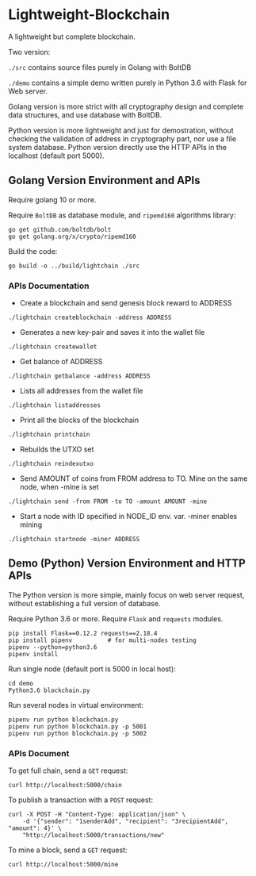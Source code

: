 # Lightweight-Blockchain
A lightweight but complete blockchain.

Two version:

`./src` contains source files purely in Golang with BoltDB

`./demo` contains a simple demo written purely in Python 3.6 with Flask for Web server.

Golang version is more strict with all cryptography design and complete data structures, and use database with BoltDB. 

Python version is more lightweight and just for demostration, without checking the validation of address in cryptography part, nor use a file system database. Python version directly use the HTTP APIs in the localhost (default port 5000).


## Golang Version Environment and APIs
Require golang 10 or more.

Require `BoltDB` as database module, and `ripemd160` algorithms library:
```
go get github.com/boltdb/bolt
go get golang.org/x/crypto/ripemd160
```

Build the code:
```
go build -o ../build/lightchain ./src
```

### APIs Documentation

- Create a blockchain and send genesis block reward to ADDRESS
```
./lightchain createblockchain -address ADDRESS 
```
- Generates a new key-pair and saves it into the wallet file
```
./lightchain createwallet 
```
- Get balance of ADDRESS
```
./lightchain getbalance -address ADDRESS 
```
- Lists all addresses from the wallet file
```
./lightchain listaddresses 
```
- Print all the blocks of the blockchain
```
./lightchain printchain 
```
- Rebuilds the UTXO set
```
./lightchain reindexutxo
```
- Send AMOUNT of coins from FROM address to TO. Mine on the same node, when -mine is set
```
./lightchain send -from FROM -to TO -amount AMOUNT -mine
```
- Start a node with ID specified in NODE_ID env. var. -miner enables mining
```
./lightchain startnode -miner ADDRESS 
```


## Demo (Python) Version Environment and HTTP APIs

The Python version is more simple, mainly focus on web server request, without establishing a full version of database.

Require Python 3.6 or more. Require `Flask` and `requests` modules.

```
pip install Flask==0.12.2 requests==2.18.4
pip install pipenv          # for multi-nodes testing 
pipenv --python=python3.6
pipenv install
```

Run single node (default port is 5000 in local host):

```
cd demo
Python3.6 blockchain.py
```

Run several nodes in virtual environment:
```
pipenv run python blockchain.py
pipenv run python blockchain.py -p 5001
pipenv run python blockchain.py -p 5002
```

### APIs Document
To get full chain, send a `GET` request:

```
curl http://localhost:5000/chain
```

To publish a transaction with a `POST` request:

```
curl -X POST -H "Content-Type: application/json" \
    -d '{"sender": "1senderAdd", "recipient": "3recipientAdd", "amount": 4}' \
    "http://localhost:5000/transactions/new"
```

To mine a block, send a `GET` request:
```
curl http://localhost:5000/mine
```

